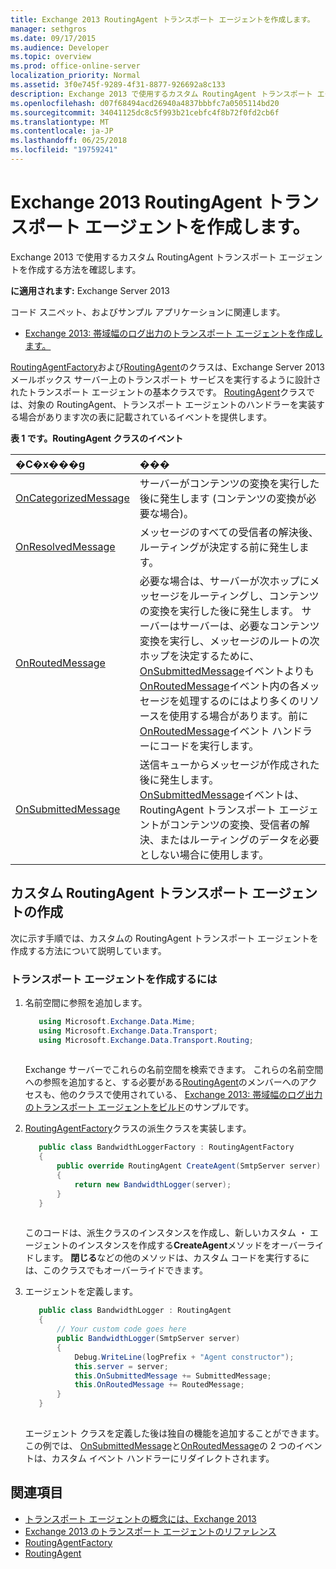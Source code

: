 ```yaml
---
title: Exchange 2013 RoutingAgent トランスポート エージェントを作成します。
manager: sethgros
ms.date: 09/17/2015
ms.audience: Developer
ms.topic: overview
ms.prod: office-online-server
localization_priority: Normal
ms.assetid: 3f0e745f-9289-4f31-8877-926692a8c133
description: Exchange 2013 で使用するカスタム RoutingAgent トランスポート エージェントを作成する方法を確認します。
ms.openlocfilehash: d07f68494acd26940a4837bbbfc7a0505114bd20
ms.sourcegitcommit: 34041125dc8c5f993b21cebfc4f8b72f0fd2cb6f
ms.translationtype: MT
ms.contentlocale: ja-JP
ms.lasthandoff: 06/25/2018
ms.locfileid: "19759241"
---
```

# <a name="create-a-routingagent-transport-agent-for-exchange-2013"></a>Exchange 2013 RoutingAgent トランスポート エージェントを作成します。

Exchange 2013 で使用するカスタム RoutingAgent トランスポート エージェントを作成する方法を確認します。
  
**に適用されます:** Exchange Server 2013
  
コード スニペット、およびサンプル アプリケーションに関連します。

- [Exchange 2013: 帯域幅のログ出力のトランスポート エージェントを作成します。](http://code.msdn.microsoft.com/Exchange/Exchange-2013-Build-a-d61a4aaa)
  
[RoutingAgentFactory](https://msdn.microsoft.com/library/Microsoft.Exchange.Data.Transport.Routing.RoutingAgentFactory.aspx)および[RoutingAgent](https://msdn.microsoft.com/library/Microsoft.Exchange.Data.Transport.Routing.RoutingAgent.aspx)のクラスは、Exchange Server 2013 メールボックス サーバー上のトランスポート サービスを実行するように設計されたトランスポート エージェントの基本クラスです。 [RoutingAgent](https://msdn.microsoft.com/library/Microsoft.Exchange.Data.Transport.Routing.RoutingAgent.aspx)クラスでは、対象の RoutingAgent、トランスポート エージェントのハンドラーを実装する場合があります次の表に記載されているイベントを提供します。 
  
**表 1 です。RoutingAgent クラスのイベント**

|**�C�x���g**|**���**|
|:-----|:-----|
|[OnCategorizedMessage](https://msdn.microsoft.com/library/Microsoft.Exchange.Data.Transport.Routing.RoutingAgent.OnCategorizedMessage.aspx) <br/> |サーバーがコンテンツの変換を実行した後に発生します (コンテンツの変換が必要な場合)。  <br/> |
|[OnResolvedMessage](https://msdn.microsoft.com/library/Microsoft.Exchange.Data.Transport.Routing.RoutingAgent.OnResolvedMessage.aspx) <br/> |メッセージのすべての受信者の解決後、ルーティングが決定する前に発生します。  <br/> |
|[OnRoutedMessage](https://msdn.microsoft.com/library/Microsoft.Exchange.Data.Transport.Routing.RoutingAgent.OnRoutedMessage.aspx) <br/> |必要な場合は、サーバーが次ホップにメッセージをルーティングし、コンテンツの変換を実行した後に発生します。 サーバーはサーバーは、必要なコンテンツ変換を実行し、メッセージのルートの次ホップを決定するために、 [OnSubmittedMessage](https://msdn.microsoft.com/library/Microsoft.Exchange.Data.Transport.Routing.RoutingAgent.OnSubmittedMessage.aspx)イベントよりも[OnRoutedMessage](https://msdn.microsoft.com/library/Microsoft.Exchange.Data.Transport.Routing.RoutingAgent.OnRoutedMessage.aspx)イベント内の各メッセージを処理するのにはより多くのリソースを使用する場合があります。前に[OnRoutedMessage](https://msdn.microsoft.com/library/Microsoft.Exchange.Data.Transport.Routing.RoutingAgent.OnRoutedMessage.aspx)イベント ハンドラーにコードを実行します。  <br/> |
|[OnSubmittedMessage](https://msdn.microsoft.com/library/Microsoft.Exchange.Data.Transport.Routing.RoutingAgent.OnSubmittedMessage.aspx) <br/> |送信キューからメッセージが作成された後に発生します。 [OnSubmittedMessage](https://msdn.microsoft.com/library/Microsoft.Exchange.Data.Transport.Routing.RoutingAgent.OnSubmittedMessage.aspx)イベントは、RoutingAgent トランスポート エージェントがコンテンツの変換、受信者の解決、またはルーティングのデータを必要としない場合に使用します。  <br/> |
   
## <a name="creating-a-custom-routingagent-transport-agent"></a>カスタム RoutingAgent トランスポート エージェントの作成

次に示す手順では、カスタムの RoutingAgent トランスポート エージェントを作成する方法について説明しています。  
  
### <a name="to-create-the-transport-agent"></a>トランスポート エージェントを作成するには

1. 名前空間に参照を追加します。
    
   ```cs
      using Microsoft.Exchange.Data.Mime;
      using Microsoft.Exchange.Data.Transport;
      using Microsoft.Exchange.Data.Transport.Routing;
  
   ```

   Exchange サーバーでこれらの名前空間を検索できます。 これらの名前空間への参照を追加すると、する必要がある[RoutingAgent](https://msdn.microsoft.com/library/Microsoft.Exchange.Data.Transport.Routing.RoutingAgent.aspx)のメンバーへのアクセスも、他のクラスで使用されている、 [Exchange 2013: 帯域幅のログ出力のトランスポート エージェントをビルド](http://code.msdn.microsoft.com/Exchange/Exchange-2013-Build-a-d61a4aaa)のサンプルです。 
    
2. [RoutingAgentFactory](https://msdn.microsoft.com/library/Microsoft.Exchange.Data.Transport.Routing.RoutingAgentFactory.aspx)クラスの派生クラスを実装します。 
    
   ```cs
      public class BandwidthLoggerFactory : RoutingAgentFactory
      {
          public override RoutingAgent CreateAgent(SmtpServer server)
          {
              return new BandwidthLogger(server);
          }
      }
  
   ```

   このコードは、派生クラスのインスタンスを作成し、新しいカスタム ・ エージェントのインスタンスを作成する**CreateAgent**メソッドをオーバーライドします。 **閉じる**などの他のメソッドは、カスタム コードを実行するには、このクラスでもオーバーライドできます。 
    
3. エージェントを定義します。
    
   ```cs
      public class BandwidthLogger : RoutingAgent
      {
          // Your custom code goes here
          public BandwidthLogger(SmtpServer server)
          {
              Debug.WriteLine(logPrefix + "Agent constructor");
              this.server = server;
              this.OnSubmittedMessage += SubmittedMessage;
              this.OnRoutedMessage += RoutedMessage;
          }
      }
  
   ```

   エージェント クラスを定義した後は独自の機能を追加することができます。 この例では、 [OnSubmittedMessage](https://msdn.microsoft.com/library/Microsoft.Exchange.Data.Transport.Routing.RoutingAgent.OnSubmittedMessage.aspx)と[OnRoutedMessage](https://msdn.microsoft.com/library/Microsoft.Exchange.Data.Transport.Routing.RoutingAgent.OnRoutedMessage.aspx)の 2 つのイベントは、カスタム イベント ハンドラーにリダイレクトされます。 
    
## <a name="see-also"></a>関連項目

- [トランスポート エージェントの概念には、Exchange 2013](transport-agent-concepts-in-exchange-2013.md)    
- [Exchange 2013 のトランスポート エージェントのリファレンス](transport-agent-reference-for-exchange-2013.md)    
- [RoutingAgentFactory](https://msdn.microsoft.com/library/Microsoft.Exchange.Data.Transport.Routing.RoutingAgentFactory.aspx)    
- [RoutingAgent](https://msdn.microsoft.com/library/Microsoft.Exchange.Data.Transport.Routing.RoutingAgent.aspx)
    

